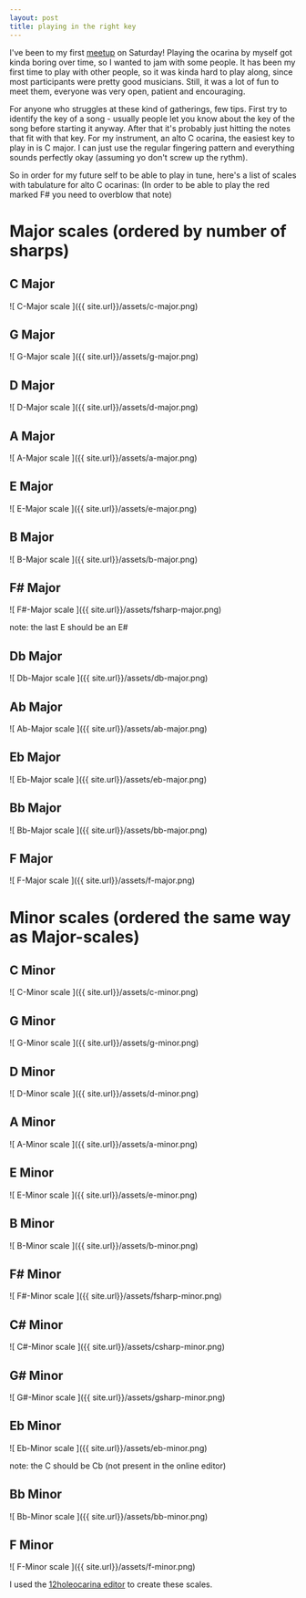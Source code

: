 ```yaml
---
layout: post
title: playing in the right key 
---
```


I've been to my first <a href="https://www.meetups.com" target="_blank">meetup</a> on Saturday! Playing the ocarina by myself got kinda boring over time, so I wanted to jam with some people.
It has been my first time to play with other people, so it was kinda hard to play along, since most participants were pretty good musicians. Still, it was a lot of fun to meet them, everyone was very open, patient and encouraging.

For anyone who struggles at these kind of gatherings, few tips. First try to identify the key of a song - usually people let you know about the key of the song before starting it anyway. After that it's probably just hitting the notes that fit with that key. For my instrument, an alto C ocarina, the easiest key to play in is C major. I can just use the regular fingering pattern and everything sounds perfectly okay (assuming yo don't screw up the rythm).

So in order for my future self to be able to play in tune, here's a list of scales with tabulature for alto C ocarinas:
(In order to be able to play the red marked F# you need to overblow that note)

# Major scales (ordered by number of sharps)

## C Major

![ C-Major scale ]({{ site.url}}/assets/c-major.png)


## G Major

![ G-Major scale ]({{ site.url}}/assets/g-major.png)


## D Major

![ D-Major scale ]({{ site.url}}/assets/d-major.png)


## A Major

![ A-Major scale ]({{ site.url}}/assets/a-major.png)


## E Major

![ E-Major scale ]({{ site.url}}/assets/e-major.png)


## B Major

![ B-Major scale ]({{ site.url}}/assets/b-major.png)


## F# Major

![ F#-Major scale ]({{ site.url}}/assets/fsharp-major.png)

note: the last E should be an E#

## Db Major

![ Db-Major scale ]({{ site.url}}/assets/db-major.png)


## Ab Major

![ Ab-Major scale ]({{ site.url}}/assets/ab-major.png)


## Eb Major

![ Eb-Major scale ]({{ site.url}}/assets/eb-major.png)


## Bb Major

![ Bb-Major scale ]({{ site.url}}/assets/bb-major.png)


## F Major

![ F-Major scale ]({{ site.url}}/assets/f-major.png)



# Minor scales (ordered the same way as Major-scales)

## C Minor 

![ C-Minor scale ]({{ site.url}}/assets/c-minor.png)


## G Minor

![ G-Minor scale ]({{ site.url}}/assets/g-minor.png)


## D Minor

![ D-Minor scale ]({{ site.url}}/assets/d-minor.png)


## A Minor

![ A-Minor scale ]({{ site.url}}/assets/a-minor.png)


## E Minor

![ E-Minor scale ]({{ site.url}}/assets/e-minor.png)


## B Minor

![ B-Minor scale ]({{ site.url}}/assets/b-minor.png)


## F# Minor

![ F#-Minor scale ]({{ site.url}}/assets/fsharp-minor.png)

## C# Minor

![ C#-Minor scale ]({{ site.url}}/assets/csharp-minor.png)


## G# Minor

![ G#-Minor scale ]({{ site.url}}/assets/gsharp-minor.png)


## Eb Minor

![ Eb-Minor scale ]({{ site.url}}/assets/eb-minor.png)

note: the C should be Cb (not present in the online editor)

## Bb Minor

![ Bb-Minor scale ]({{ site.url}}/assets/bb-minor.png)


## F Minor

![ F-Minor scale ]({{ site.url}}/assets/f-minor.png)


I used the <a href="http://12holeocarina.com/" target="_blank">12holeocarina editor</a> to create these scales.
